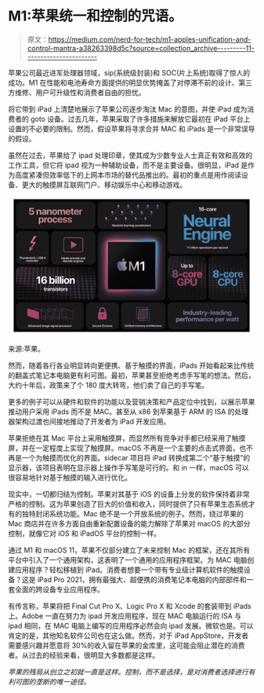 # M1:苹果统一和控制的咒语。

> 原文：<https://medium.com/nerd-for-tech/m1-apples-unification-and-control-mantra-a38263398d5c?source=collection_archive---------11----------------------->

苹果公司最近进军处理器领域，sip(系统级封装)和 SOC(片上系统)取得了惊人的成功。M1 在性能和电池寿命方面提供的明显优势掩盖了对停滞不前的设计、第三方维修、用户可升级性和消费者自由的担忧。

将它带到 iPad 上清楚地展示了苹果公司逐步淘汰 Mac 的意图，并使 iPad 成为消费者的 goto 设备。过去几年，苹果采取了许多措施来解放它最初在 iPad 平台上设置的不必要的限制。然而，假设苹果将寻求合并 MAC 和 iPads 是一个非常误导的假设。

虽然在过去，苹果给了 ipad 处理印章，使其成为少数专业人士真正有效和高效的工作工具，但它将 ipad 视为一种辅助设备，而不是主要设备。很明显，iPad 是作为高度紧凑但效率低下的上网本市场的替代品推出的。最初的重点是用作阅读设备、更大的触摸屏互联网门户、移动娱乐中心和移动游戏。

![](img/9f53d61f1c47aa7728e629718d3d202b.png)

来源:苹果。

然而，随着各行各业明显转向更便携、基于触摸的界面，iPads 开始看起来比传统的翻盖式笔记本电脑更有利可图。最初，苹果甚至拒绝考虑手写笔的想法。然后，大约十年后，政策来了个 180 度大转弯，他们卖了自己的手写笔。

更多的例子可以从硬件和软件的功能以及营销决策和产品定位中找到，以展示苹果推动用户采用 iPads 而不是 MAC。甚至从 x86 到苹果基于 ARM 的 ISA 的处理器架构过渡也间接地推动了开发者为 iPad 开发应用。

苹果拒绝在其 Mac 平台上采用触摸屏，而显然所有竞争对手都已经采用了触摸屏，并在一定程度上实现了触摸屏。macOS 不再是一个主要的点击式界面，也不再是一个为触摸而优化的界面。sidecar 项目将 iPad 转换成第二个“基于触摸”的显示器，该项目表明在显示器上操作手写笔是可行的。和 in 一样，macOS 可以很容易地针对基于触摸的输入进行优化。

现实中，一切都归结为控制。苹果对其基于 iOS 的设备上分发的软件保持着非常严格的控制。这为苹果创造了巨大的价值和收入，同时提供了只有苹果生态系统才有的独特封闭系统功能。Mac 绝不是一个开放系统的例子。然而，绕过苹果的 Mac 商店并在许多方面自由重新配置设备的能力解除了苹果对 macOS 的大部分控制，就像它对 iOS 和 iPadOS 平台的控制一样。

通过 M1 和 macOS 11，苹果不仅部分建立了未来控制 Mac 的框架，还在其所有平台中引入了一个通用架构，这表明了一个通用的应用程序框架。为 MAC 电脑创建应用程序？轻松移植到 iPad。消费者想要一个带有专业级计算机软件的触摸设备？这是 iPad Pro 2021，拥有最强大、超便携的消费笔记本电脑的内部部件和一套全面的跨设备专业应用程序。

有传言称，苹果将把 Final Cut Pro X、Logic Pro X 和 Xcode 的套装带到 iPads 上。Adobe 一直在努力为 ipad 开发应用程序，现在 MAC 电脑运行的 ISA 与 ipad 相同，在 MAC 电脑上编写的应用程序必然会向 ipad 发展。微软也是。可以肯定的是，其他知名软件公司也在这么做。然而，对于 iPad AppStore，开发者需要感兴趣并愿意将 30%的收入留在苹果的金库里，这可能会阻止潜在的消费者。从过去的经验来看，很明显大多数都是这样。

*苹果的残局从创立之初就一直是这样。控制，而不是选择，是对消费者选择进行有利可图的垄断的唯一途径。*